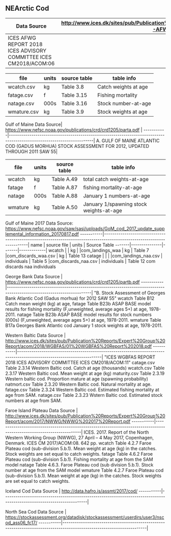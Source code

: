 ﻿NEArctic Cod
-------------
Data Source| http://www.ices.dk/sites/pub/Publication%20Reports/Expert%20Group%20Report/acom/2018/AFWG/00-AFWG%202018%20Report.pdf |
-----------|-----------------------------------------------------------------------------------------------------------------------|
ICES AFWG REPORT 2018 ICES ADVISORY COMMITTEE ICES CM2018/ACOM:06|

file| units| source table| table info |
----|------|-------------|------------|
wcatch.csv | kg | Table 3.8 |  Catch weights at age       |
fatage.csv |  f | Table 3.15|    Fishing mortality     |
natage.csv | 000s | Table 3.16|   Stock number-at-age  |
wmature.csv| kg |  Table 3.9|    Stock weights at age   |

Gulf of Maine
Data Source| https://www.nefsc.noaa.gov/publications/crd/crd1205/parta.pdf |
-----------|-----------------------------------------------------------------------------------------------------------------------|
A.  GULF OF MAINE ATLANTIC COD (GADUS MORHUA) STOCK ASSESSMENT FOR 2012, UPDATED THROUGH 2011 SAW 55|

file| units| source table| table info |
----|------|-------------|------------|
wcatch	| kg | Table A.49 |  total catch weights-at-age  |
fatage	| f | Table A.87 |  fishing mortality-at-age  |
natage  |	000s |Table A.88 | January	1	numbers-at-age |
wmature	|   kg  | Table A.50 | January	1/spawning	stock	weights-at-age |

Gulf of Maine 2017
Data Source: https://www.nefsc.noaa.gov/saw/sasi/uploads/GoM_cod_2017_update_supplemental_information_20170817.pdf
-----------|-----------------------------------------------------------------------------------------------------------------------|
name   | source file   | units | Source Table
-------|---------------|-------|-------------|
wcatch |               |   kg  |
       |com_landings_waa | kg | Table 7
       |com_discards_waa.csv | kg | Table 13
catage |                     |    |
       |com_landings_naa.csv | individuals | Table 5
       |com_discards_naa.csv | individuals |    Table 12
com discards naa individuals

George Bank
Data Source | https://www.nefsc.noaa.gov/publications/crd/crd1205/partb.pdf
-----------|-----------------------------------------------------------------------------------------------------------------------|
"B. Stock Assessment of Georges Bank Atlantic Cod (Gadus morhua) for 2012 SAW 55"
wcatch	Table B12  Catch mean weight (kg)  at age,
fatage	Table B23b ASAP BASE model results for fishing mortality (F,unweighted,  average ages 5+) at age, 1978-2011.
natage	Table B23b ASAP BASE model results for stock numbers (000s) (F,unweighted,  average ages 5+) at age, 1978-2011.
wmature	Table B17a Georges Bank Atlantic cod January 1 stock weights at age, 1978-2011.

Western Baltic
Data Source | http://www.ices.dk/sites/pub/Publication%20Reports/Expert%20Group%20Report/acom/2018/WGBFAS/01%20WGBFAS%20Report%202018.pdf
-----------|-----------------------------------------------------------------------------------------------------------------------|
"ICES WGBFAS REPORT 2018 ICES ADVISORY COMMITTEE ICES CM2018/ACOM:11"
catage.csv   Table 2.3.14   Western Baltic cod. Catch at age (thousands)
wcatch.csv   Table 2.3.17   Western Baltic cod. Mean weight at age (kg)
maturity.csv Table 2.3.19   Western baltic cod. Proportion mature at age (spawning probability)
natmort.csv  Table 2.3.20   Western Baltic cod. Natural mortality at age.
fatage.csv   Table 2.3.24   Western Baltic cod. Estimated fishing mortality at age from SAM.
natage.csv   Table 2.3.23   Wstern Baltic cod. Estimated stock numbers at age from SAM.

Faroe Island Plateau
Data Source | http://www.ices.dk/sites/pub/Publication%20Reports/Expert%20Group%20Report/acom/2017/NWWG/NWWG%202017%20Report.pdf
-----------|-----------------------------------------------------------------------------------------------------------------------|
ICES. 2017. Report of the North Western Working Group (NWWG), 27 April – 4 May
2017, Copenhagen, Denmark. ICES CM 2017/ACOM:08. 642 pp.
wcatch	Table 4.2.7 Faroe Plateau cod (sub-division 5.b.1). Mean weight at age (kg) in the catches. Stock weights are set equal
to catch weights.
fatage	Table 4.6.2 Faroe Plateau cod (sub-division 5.b.1). Fishing mortality at age from the SAM model
natage Table 4.6.3. Faroe Plateau cod (sub division 5.b.1). Stock number at age from the SAM model
wmature	Table 4.2.7 Faroe Plateau cod (sub-division 5.b.1). Mean weight at age (kg) in the catches. Stock weights are set equal
to catch weights.

Iceland Cod
Data Source | http://data.hafro.is/assmt/2017/cod/
-----------|-----------------------------------------------------------------------------------------------------------------------|

North Sea Cod
Data Source | https://stockassessment.org/datadisk/stockassessment/userdirs/user3/nscod_ass06_fc17/
-----------|-----------------------------------------------------------------------------------------------------------------------|
